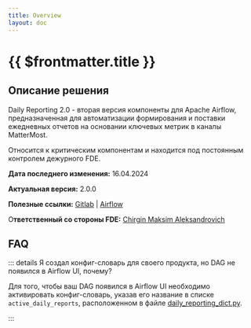 ```yaml
---
title: Overview
layout: doc
---
```


# {{ $frontmatter.title }}

## Описание решения

Daily Reporting 2.0 - вторая версия компоненты для Apache Airflow, 
предназначенная для автоматизации формирования и поставки ежедневных отчетов 
на основании ключевых метрик в каналы MatterMost. 

Относится к критическим компонентам и находится под постоянным контролем дежурного FDE.

**Дата последнего изменения:** 16.04.2024

**Актуальная версия:** 2.0.0

**Полезные ссылки:** [Gitlab]() | [Airflow]()

О**тветственный со стороны FDE:** [Chirgin Maksim Aleksandrovich]()

## FAQ

::: details Я создал конфиг-словарь для своего продукта, но DAG не появился в Airflow UI, почему?

Для того, чтобы ваш DAG появился в Airflow UI необходимо активировать конфиг-словарь, 
указав его название в списке `active_daily_reports`, расположенном в файле [daily_reporting_dict.py]().

:::

